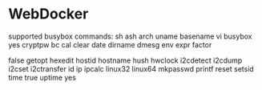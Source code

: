 # WebDocker

supported busybox commands:
sh
ash
arch
uname
basename
vi
busybox
yes
cryptpw
bc
cal
clear
date
dirname
dmesg
env
expr
factor

false
getopt
hexedit
hostid
hostname
hush
hwclock
i2cdetect
i2cdump
i2cset
i2ctransfer
id
ip
ipcalc
linux32
linux64
mkpasswd
printf
reset
setsid
time
true
uptime
yes
